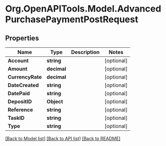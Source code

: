 # Org.OpenAPITools.Model.AdvancedPurchasePaymentPostRequest

## Properties

Name | Type | Description | Notes
------------ | ------------- | ------------- | -------------
**Account** | **string** |  | [optional] 
**Amount** | **decimal** |  | [optional] 
**CurrencyRate** | **decimal** |  | [optional] 
**DateCreated** | **string** |  | [optional] 
**DatePaid** | **string** |  | [optional] 
**DepositID** | **Object** |  | [optional] 
**Reference** | **string** |  | [optional] 
**TaskID** | **string** |  | [optional] 
**Type** | **string** |  | [optional] 

[[Back to Model list]](../README.md#documentation-for-models) [[Back to API list]](../README.md#documentation-for-api-endpoints) [[Back to README]](../README.md)

